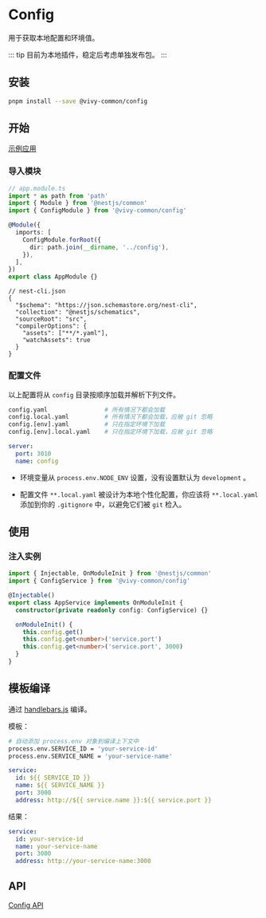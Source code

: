 # Config

用于获取本地配置和环境值。

::: tip
目前为本地插件，稳定后考虑单独发布包。
:::

## 安装

```bash
pnpm install --save @vivy-common/config
```

## 开始

[示例应用](https://github.com/haiweilian/vivy-nest-admin/tree/main/vivy-modules/vivy-system)

### 导入模块

```ts
// app.module.ts
import * as path from 'path'
import { Module } from '@nestjs/common'
import { ConfigModule } from '@vivy-common/config'

@Module({
  imports: [
    ConfigModule.forRoot({
      dir: path.join(__dirname, '../config'),
    }),
  ],
})
export class AppModule {}
```

```json{7}
// nest-cli.json
{
  "$schema": "https://json.schemastore.org/nest-cli",
  "collection": "@nestjs/schematics",
  "sourceRoot": "src",
  "compilerOptions": {
    "assets": ["**/*.yaml"],
    "watchAssets": true
  }
}
```

### 配置文件

以上配置将从 `config` 目录按顺序加载并解析下列文件。

```bash
config.yaml                # 所有情况下都会加载
config.local.yaml          # 所有情况下都会加载，应被 git 忽略
config.[env].yaml          # 只在指定环境下加载
config.[env].local.yaml    # 只在指定环境下加载，应被 git 忽略
```

```yaml
server:
  port: 3010
  name: config
```

- 环境变量从 `process.env.NODE_ENV` 设置，没有设置默认为 `development` 。

- 配置文件 `**.local.yaml` 被设计为本地个性化配置，你应该将 `**.local.yaml` 添加到你的 `.gitignore` 中，以避免它们被 `git` 检入。

## 使用

### 注入实例

```ts
import { Injectable, OnModuleInit } from '@nestjs/common'
import { ConfigService } from '@vivy-common/config'

@Injectable()
export class AppService implements OnModuleInit {
  constructor(private readonly config: ConfigService) {}

  onModuleInit() {
    this.config.get()
    this.config.get<number>('service.port')
    this.config.get<number>('service.port', 3000)
  }
}
```

## 模板编译

通过 [handlebars.js](https://github.com/handlebars-lang/handlebars.js) 编译。

模板：

```bash
# 自动添加 process.env 对象到编译上下文中
process.env.SERVICE_ID = 'your-service-id'
process.env.SERVICE_NAME = 'your-service-name'
```

```yaml
service:
  id: ${{ SERVICE_ID }}
  name: ${{ SERVICE_NAME }}
  port: 3000
  address: http://${{ service.name }}:${{ service.port }}
```

结果：

```yaml
service:
  id: your-service-id
  name: your-service-name
  port: 3000
  address: http://your-service-name:3000
```

## API

[Config API](https://github.com/haiweilian/vivy-nest-admin/blob/main/vivy-common/vivy-plugin-config/src/config.service.ts)
